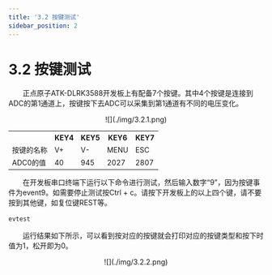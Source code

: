 ```yaml
---
title: '3.2 按键测试'
sidebar_position: 2
---
```


# 3.2 按键测试

&emsp;&emsp;正点原子ATK-DLRK3588开发板上有配备7个按键。其中4个按键是连接到ADC的第1通道上，按键按下去ADC可以采集到第1通道有不同的电压变化。

<center>
![](./img/3.2.1.png)
</center>


<div class="imx6u_center-table-div">
<table class="imx6u_center-table">
  <tr>
    <th> </th>
    <th>KEY4</th>
    <th>KEY5</th>
    <th>KEY6</th>
    <th>KEY7</th>
  </tr>
  <tr>
    <td>按键的名称</td>
    <td>V+</td>
    <td>V-</td>
    <td>MENU</td>
    <td>ESC</td>
  </tr>
  <tr>
    <td>ADC0的值</td>
    <td>40</td>
    <td>945</td>
    <td>2027</td>
    <td>2807</td>
  </tr>
</table>
</div>


&emsp;&emsp;在开发板串口终端下运行以下命令进行测试，然后输入数字“9”，因为按键事件为event9。如需要停止测试按Ctrl + c。请按下开发板上的以上四个键，请不要按到其他键，如复位键REST等。

```c#
evtest
```

&emsp;&emsp;运行结果如下所示，可以看到按对应的按键就会打印对应的按键类型和按下时值为1，松开即为0。

<center>
![](./img/3.2.2.png)
</center>



